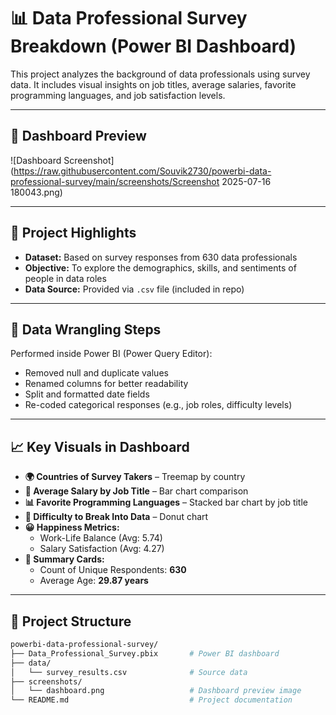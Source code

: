 # 📊 Data Professional Survey Breakdown (Power BI Dashboard)

This project analyzes the background of data professionals using survey data. It includes visual insights on job titles, average salaries, favorite programming languages, and job satisfaction levels.

---

## 📌 Dashboard Preview

![Dashboard Screenshot](https://raw.githubusercontent.com/Souvik2730/powerbi-data-professional-survey/main/screenshots/Screenshot 2025-07-16 180043.png)

---

## 🧩 Project Highlights

- **Dataset:** Based on survey responses from 630 data professionals
- **Objective:** To explore the demographics, skills, and sentiments of people in data roles
- **Data Source:** Provided via `.csv` file (included in repo)

---

## 🧹 Data Wrangling Steps

Performed inside Power BI (Power Query Editor):
- Removed null and duplicate values
- Renamed columns for better readability
- Split and formatted date fields
- Re-coded categorical responses (e.g., job roles, difficulty levels)

---

## 📈 Key Visuals in Dashboard

- **🌍 Countries of Survey Takers** – Treemap by country
- **💼 Average Salary by Job Title** – Bar chart comparison
- **📊 Favorite Programming Languages** – Stacked bar chart by job title
- **📘 Difficulty to Break Into Data** – Donut chart
- **😀 Happiness Metrics:**
  - Work-Life Balance (Avg: 5.74)
  - Salary Satisfaction (Avg: 4.27)
- **📌 Summary Cards:**
  - Count of Unique Respondents: **630**
  - Average Age: **29.87 years**

---

## 📁 Project Structure

```bash
powerbi-data-professional-survey/
├── Data_Professional_Survey.pbix       # Power BI dashboard
├── data/
│   └── survey_results.csv              # Source data
├── screenshots/
│   └── dashboard.png                   # Dashboard preview image
└── README.md                           # Project documentation
